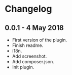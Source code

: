 # Changelog ##

## 0.0.1 - 4 May 2018
* First version of the plugin.
* Finish readme.
* i18n.
* Add screenshot.
* Add composer.json.
* Init plugin.